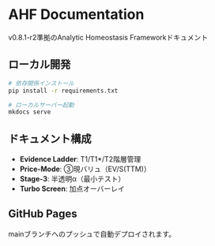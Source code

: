 # AHF Documentation

v0.8.1-r2準拠のAnalytic Homeostasis Frameworkドキュメント

## ローカル開発

```bash
# 依存関係インストール
pip install -r requirements.txt

# ローカルサーバー起動
mkdocs serve
```

## ドキュメント構成

- **Evidence Ladder**: T1/T1*/T2階層管理
- **Price-Mode**: ③現バリュ（EV/S(TTM)）
- **Stage-3**: 半透明α（最小テスト）
- **Turbo Screen**: 加点オーバーレイ

## GitHub Pages

mainブランチへのプッシュで自動デプロイされます。